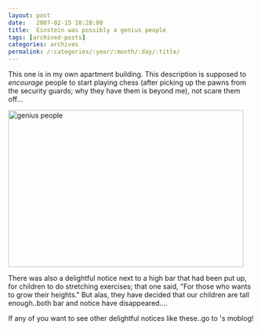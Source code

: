 ```yaml
---
layout: post
date:	2007-02-15 18:28:00
title:  Einstein was possibly a genius people
tags: [archived-posts]
categories: archives
permalink: /:categories/:year/:month/:day/:title/
---
```

This one is in my own apartment building. This description is supposed to *encourage* people to start playing chess (after picking up the pawns from the security guards; why they have them is beyond me), not scare them off...


<a href="http://www.flickr.com/photos/35949311@N00/391061645/" title="Photo Sharing"><img src="http://farm1.static.flickr.com/147/391061645_e436ce74a5.jpg" width="480" height="320" alt="genius people" /></a>

There was also a delightful notice next to a high bar that had been put up, for children to do stretching exercises; that one said, "For those who wants to grow their heights." But alas, they have decided that our children are tall enough..both bar and notice have disappeared....


If any of you want to see other delightful notices like these..go to <LJ user="jace">'s moblog!
